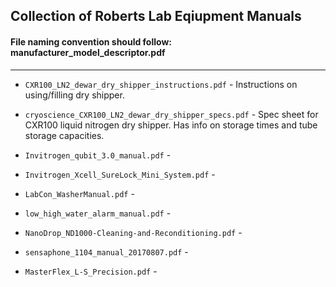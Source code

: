## Collection of Roberts Lab Eqiupment Manuals

#### File naming convention should follow: manufacturer_model_descriptor.pdf

---

- <code>CXR100_LN2_dewar_dry_shipper_instructions.pdf</code> - Instructions on using/filling dry shipper.

- <code>cryoscience_CXR100_LN2_dewar_dry_shipper_specs.pdf</code> - Spec sheet for CXR100 liquid nitrogen dry shipper. Has info on storage times and tube storage capacities.

- <code>Invitrogen_qubit_3.0_manual.pdf</code> -

- <code>Invitrogen_Xcell_SureLock_Mini_System.pdf</code> -

- <code>LabCon_WasherManual.pdf</code> -

- <code>low_high_water_alarm_manual.pdf</code> -

- <code>NanoDrop_ND1000-Cleaning-and-Reconditioning.pdf</code> -

- <code>sensaphone_1104_manual_20170807.pdf</code> -

- <code>MasterFlex_L-S_Precision.pdf</code> - 
